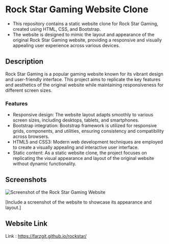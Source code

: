 # Rock Star Gaming Website Clone

- This repository contains a static website clone for Rock Star Gaming, created using HTML, CSS, and Bootstrap. 
- The website is designed to mimic the layout and appearance of the original Rock Star Gaming website, providing a responsive and visually appealing user experience across various devices.

## Description

Rock Star Gaming is a popular gaming website known for its vibrant design and user-friendly interface. This project aims to replicate the key features and aesthetics of the original website while maintaining responsiveness for different screen sizes.

### Features

- Responsive design: The website layout adapts smoothly to various screen sizes, including desktops, tablets, and smartphones.
- Bootstrap integration: Bootstrap framework is utilized for responsive grids, components, and utilities, ensuring consistency and compatibility across browsers.
- HTML5 and CSS3: Modern web development techniques are employed to create a visually appealing and interactive user interface.
- Static content: As a static website clone, the project focuses on replicating the visual appearance and layout of the original website without dynamic functionality.

## Screenshots

![Screenshot of the Rock Star Gaming Website](link-to-screenshot)

[Include a screenshot of the website to showcase its appearance and layout.]

## Website Link

Link : https://farzgit.github.io/rockstar/

